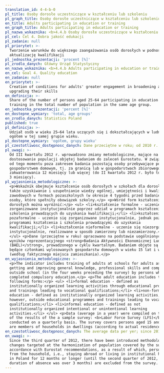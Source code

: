 ```yaml
---
translation_id: 4-4-b-0
pl_title: Osoby dorosłe uczestniczące w kształceniu lub szkoleniu
pl_graph_title: Osoby dorosłe uczestniczące w kształceniu lub szkoleniu
en_title: Adults participating in education or training
en_graph_title: Adults participating in education or training
pl_nazwa_wskaznika: <b>4.4.b Osoby dorosłe uczestniczące w kształceniu lub szkoleniu</b>
pl_cel: Cel 4. Dobra jakość edukacji
pl_zadanie: null
pl_priorytet: >-
  Tworzenie warunków do większego zaangażowania osób dorosłych w podnoszenie /
  aktualizację kwalifikacji
pl_jednostka_prezentacji: 'procent [%]'
pl_zrodlo_danych: Główny Urząd Statystyczny
en_nazwa_wskaznika: <b>4.4.b Adults participating in education or training</b>
en_cel: Goal 4. Quality education
en_zadanie: null
en_priorytet: >-
  Creation of conditions for adults' greater engagement in broadening and
  upgrading their skills
en_definicja: >-
  Share of the number of persons aged 25-64 participating in education and
  training in the total number of population in the same age group.
en_jednostka_prezentacji: 'percent [%]'
en_dostepne_wymiary: 'total, age groups'
en_zrodlo_danych: Statistics Poland
published: true
pl_definicja: >-
  Udział osób w wieku 25–64 lata uczących się i dokształcających w ludności
  ogółem w tej samej grupie wieku.
pl_dostepne_wymiary: 'ogółem, grupy wieku'
pl_czestotliwosc_dostępnosc_danych: Dane przeciętne w roku; od 2010 r.
pl_uwagi: >-
  Od III kwartału 2012 r. wprowadzono zmiany metodologiczne, mające na celu
  dostosowanie populacji objętej badaniem do zaleceń Eurostatu. W związku z tym
  od tego momentu poza zakresem badania pozostają osoby przebywające poza
  gospodarstwem domowym, tj. za granicą lub w gospodarstwach zbiorowego
  zakwaterowania 12 miesięcy lub więcej (do II kwartału 2012 r. było to powyżej
  3 miesięcy).
pl_wyjasnienia_metodologiczne: >-
  <p>Wskaźnik obejmuje kształcenie osób dorosłych w szkołach dla dorosłych, a
  także uzyskiwanie i uzupełnianie wiedzy ogólnej, umiejętności i kwalifikacji
  zawodowych w formach pozaszkolnych (w okresie 4 tygodni przed badaniem) przez
  osoby, które spełniły obowiązek szkolny.</p> <p>Wśród form kształcenia osób
  dorosłych można wyróżnić:</p> <ul> <li>kształcenie formalne - uczenie się
  zorganizowane instytucjonalnie poprzez udział w programach kształcenia i
  szkolenia prowadzących do uzyskania kwalifikacji;</li> <li>kształcenie
  pozaformalne - uczenie się zorganizowane instytucjonalnie, jednak poza
  programami kształcenia i szkolenia prowadzącymi do uzyskania
  kwalifikacji;</li> <li>kształcenie nieformalne - uczenie się niezorganizowane
  instytucjonalnie, realizowane w sposób zamierzony lub niezamierzony.</li>
  </ul> <p>Dane (przeciętne w roku) opracowano na podstawie uogólnionych
  wyników reprezentacyjnego <strong>Badania Aktywności Ekonomicznej Ludności
  (BAEL)</strong>, prowadzonego w cyklu kwartalnym. Badaniem objęte są osoby
  będące członkami wylosowanych gospodarstw domowych w wieku 15 lat i więcej
  (według faktycznego miejsca zamieszkania).</p>
en_wyjasnienia_metodologiczne: >-
  <p>The indicator includes training of adults at schools for adults as well as
  getting and improving general knowledge, professional skills and competences
  outside school (in the four weeks preceding the survey) by persons who
  completed compulsory education.</p> <p>The adult education includes the
  following forms:</p> <ul> <li>formal education - defined as
  institutionally organized learning activities through educational programmes
  and trainings leading to vocational qualifications;</li> <li>non-formal
  education - defined as institutionally organized learning activities,
  however, outside educational programmes and trainings leading to vocational
  qualifications;</li> <li>informal education - defined as not
  institutionally organized intentional or unintentional learning
  activities.</li> </ul> <p>Data (average in a year) were compiled on the basis
  of the results of the a sample survey: <b>Labor Force Survey (LFS)</b>,
  conducted on a quarterly basis. The survey covers persons aged 15 and more who
  are members of households in dwellings (according to actual residence).</p>
en_czestotliwosc_dostępnosc_danych: The average data per yer; since 2010
en_uwagi: >-
  Since the third quarter of 2012, there have been introduced methodological
  changes targeted at the harmonization of population covered by the survey in
  accordance with Eurostat recommendations, as a result of which, persons absent
  from the household, i.e., staying abroad or living in institutional households
  in Poland for 12 months or longer (until the second quarter of 2012, the
  duration of absence was over 3 months) are excluded from the survey.
---
```

